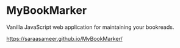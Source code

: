 # MyBookMarker
Vanilla JavaScript web application for maintaining your bookreads.

https://saraasameer.github.io/MyBookMarker/
